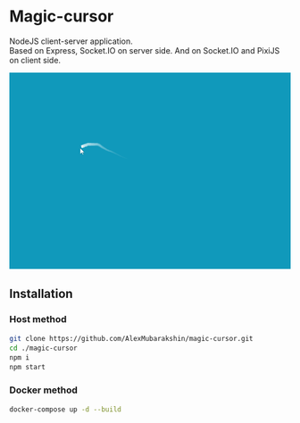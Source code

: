 # Magic-cursor

NodeJS client-server application.<br/>Based on Express, Socket.IO on server side. And on Socket.IO and PixiJS on client side.

![Drag Racing](screenshots/magic-cursor.gif)

## Installation
### Host method
```bash
git clone https://github.com/AlexMubarakshin/magic-cursor.git
cd ./magic-cursor
npm i
npm start
```

### Docker method
```bash
docker-compose up -d --build
```